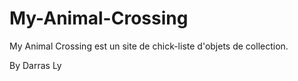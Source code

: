 # My-Animal-Crossing

My Animal Crossing est un site de chick-liste d'objets de collection.

By Darras Ly
